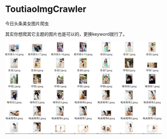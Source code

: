# ToutiaoImgCrawler
今日头条美女图片爬虫

其实你想爬其它主题的图片也是可以的，更换keyword就行了。

![img](https://github.com/FinFantasy/Photo/blob/master/photo/ToutiaoImgCrawler/crawler.png)